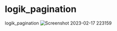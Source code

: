# logik_pagination
logik_pagination
![Screenshot 2023-02-17 223159](https://user-images.githubusercontent.com/110630039/219799209-07953934-2b2d-4b84-a19a-3059618d128e.png)
